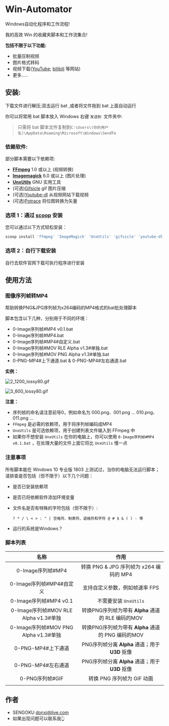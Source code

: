 # Win-Automator
Windows自动化程序和工作流程!

我的高效 Win 的收藏夹脚本和工作流集合!

**包括不限于以下功能:**

* 批量压制视频
* 图片格式转码
* 视频下载([YouTube](www.youtube.com); [bilibili](https://www.bilibili.com/) 等网站)
* 更多…..

## 安装:  
下载文件进行解压;双击运行 bat ,或者将文件拖到 bat 上面自动运行

你可以将常用 bat 脚本放入 Windows 右键 `发送到 `文件夹中:

> 只需将 bat 脚本文件复制到`C:\Users\(你的用户名)\AppData\Roaming\Microsoft\Windows\SendTo`


### 依赖软件:

部分脚本需要以下依赖项:

* **[FFmpeg](https://www.ffmpeg.org/)** 1.0 或以上 (视频转换)
* **[Imagemagick](https://www.imagemagick.org/)** 6.0 或以上 (图片处理)
* **[UnxUtils](http://unxutils.sourceforge.net/)** GNU 实用工具
* (可选)[Gifsicle](https://www.lcdf.org/gifsicle/) gif 图片压缩
* (可选)[Youtube-dl](https://github.com/ytdl-org/youtube-dl) 从视频网站下载视频
* (可选)[Potrace](http://potrace.sourceforge.net/) 将位图转换为矢量

### 选项 1：通过 [scoop](https://scoop.sh/) 安装

您可以通过以下方式轻松安装：

``` bash
scoop install 'ffmpeg' 'ImageMagick' 'UnxUtils' 'gifsicle' 'youtube-dl' 'potrace'
```
### 选项 2：自行下载安装

自行去软件官网下载可执行程序进行安装

## 使用方法

### 图像序列帧转MP4

帮助转换PNG&JPG序列帧为x264编码的MP4格式的bat批处理脚本

脚本包含以下几种，分别用于不同的环境：

- 0-Image序列帧#MP4 v0.1.bat
- 0-Image序列帧#MP4.bat
- 0-Image序列帧#MP4#自定义.bat
- 0-Image序列帧#MOV RLE Alpha v1.3#单独.bat
- 0-Image序列帧#MOV PNG Alpha v1.3#单独.bat
- 0-PNG-MP4#上下通道.bat & 0-PNG-MP4#左右通道.bat

**实例：**

![2_1200_lossy80.gif](http://ws1.sinaimg.cn/large/b85b28acgy1g9sytwy23lg21bl0xckjm.gif)

![3_600_lossy80.gif](http://ww1.sinaimg.cn/large/b85b28acgy1g9txza8dq6g20ns0gob2c.gif)

**注意：**

- 序列帧的命名请注意前导0，例如命名为 000.png、001.png … 010.png、011.png …
- `FFmpeg` 是必需的依赖项，用于将序列帧编码成MP4
- `UnxUtils` 是可选依赖项，用于创建列表文件输入到 FFmpeg 中
- 如果你不想安装 `UnxUtils` 在你的电脑上，你可以使用 `0-Image序列帧#MP4 v0.1.bat` ，在处理大量的文件上面它将比 `UnxUtils`  慢一点


### 注意事项
所有脚本能在 Windows 10 专业版 1803 上测试过，当你的电脑无法运行脚本；请排查是否包括（但不限于）以下几个问题：

- 是否已安装依赖项

- 是否已将依赖软件添加环境变量

- 文件名是否有特殊的字符包括（但不限于）: 

  `? * / \ < > : " | 空格符、制表符、退格符和字符 @ # $ & ( ) - 等`

- 运行的系统是Windows？

### 脚本列表
|                 名称                  |                        作用                        |
| :-----------------------------------: | :------------------------------------------------: |
|           0-Image序列帧#MP4           |      转换 PNG & JPG 序列帧为 x264 编码的 MP4       |
|       0-Image序列帧#MP4#自定义        |           支持自定义参数，例如帧速率 FPS           |
|        0-Image序列帧#MP4 v0.1         |               不需要安装 `UnxUtils`                |
| 0-Image序列帧#MOV RLE Alpha v1.3#单独 | 转换PNG序列帧为带有 **Alpha** 通道的 RLE 编码的MOV |
| 0-Image序列帧#MOV PNG Alpha v1.3#单独 | 转换PNG序列帧为带有 **Alpha** 通道的 PNG 编码的MOV |
|          0-PNG-MP4#上下通道           |  PNG序列帧分离 **Alpha** 通道；用于 **U3D** 抠像   |
|          0-PNG-MP4#左右通道           |  PNG序列帧分离 **Alpha** 通道；用于 **U3D** 抠像   |
|            0-PNG序列帧#GIF            |             转换 PNG 序列帧为 GIF 动画             |
|                                       |                                                    |

## 作者
* SENGOKU donxj@live.com
* 如果出现问题可以联系我👆